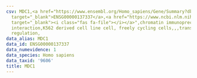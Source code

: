 ```yaml
---
csv: MDC1,<a href="https://www.ensembl.org/Homo_sapiens/Gene/Summary?db=core;g=ENSG00000137337"
  target="_blank">ENSG00000137337</a>,<a href="https://www.ncbi.nlm.nih.gov/pubmed/23959860"
  target="_blank"><i class="fas fa-file"></i></a>",chromatin immunoprecipitation assay,direct
  interaction,K562 derived cell line cell, freely cycling cells,,,transcriptional
  regulation,
data_alias: MDC1
data_id: ENSG00000137337
data_numevidence: 1
data_species: Homo sapiens
data_taxid: '9606'
title: MDC1
---
```

